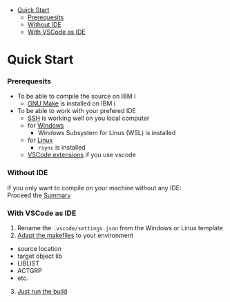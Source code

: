 - [Quick Start](#quick-start)
    - [Prerequesits](#prerequesits)
    - [Without IDE](#without-ide)
    - [With VSCode as IDE](#with-vscode-as-ide)


# Quick Start

### Prerequesits
* To be able to compile the source on IBM i
  * [GNU Make](gnu_make.md#gnu-make) is installed on IBM i
* To be able to work with your prefered IDE
  * [SSH](SSH.md#ssh) is working well on you local computer
  * for [Windows](integration_in_your_ide.md#windows)
    * Windows Subsystem for Linus (WSL) is installed
  * for [Linux](integration_in_your_ide.md#linux)
    * ```rsync``` is installed
  * [VSCode extensions](integration_in_your_ide.md#vscode-extensions) if you use vscode

### Without IDE
If you only want to compile on your machine without any IDE:<br/>
Proceed the [Summary](gnu_make.md#summary)

### With VSCode as IDE
1. Rename the ```.vscode/settings.json``` from the Windows or Linux template
2. [Adapt the makefiles](gnu_make.md#set-up-your-makefiles) to your environment
  * source location
  * target object lib
  * LIBLIST
  * ACTGRP
  * etc.
3. [Just run the build](integration_in_your_ide.md#lets-run-the-build)